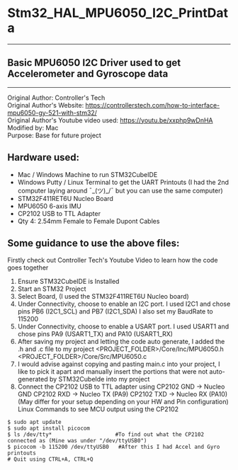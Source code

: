 # Stm32_HAL_MPU6050_I2C_PrintData
   
<hr> </hr>


<p align="center">   
  
   
  
  
  ## Basic MPU6050 I2C Driver used to get Accelerometer and Gyroscope data   

</p>


<hr> </hr>

Original Author: Controller's Tech  
Original Author's Website: https://controllerstech.com/how-to-interface-mpu6050-gy-521-with-stm32/  
Original Author's Youtube video used: https://youtu.be/xxphp9wDnHA  
Modified by: Mac  
Purpose: Base for future project   

## Hardware used:
  - Mac / Windows Machine to run STM32CubeIDE
  - Windows Putty / Linux Terminal to get the UART Printouts (I had the 2nd computer laying around ¯\_(ツ)_/¯ but you can use the same computer)
  - STM32F411RET6U Nucleo Board
  - MPU6050 6-axis IMU
  - CP2102 USB to TTL Adapter 
  - Qty 4: 2.54mm Female to Female Dupont Cables

## Some guidance to use the above files:
Firstly check out Controller Tech's Youtube Video to learn how the code goes together
  1) Ensure STM32CubeIDE is Installed
  2) Start an STM32 Project
  3) Select Board, (I used the STM32F411RET6U Nucleo board)
  4) Under Connectivity, choose to enable an I2C port. 
        I used I2C1 and chose pins PB6 (I2C1_SCL) and PB7 (I2C1_SDA)
        I also set my BaudRate to 115200
  5) Under Connectivity, choose to enable a USART port. 
        I used USART1 and chose pins PA9 (USART1_TX) and PA10 (USART1_RX)
  6) After saving my project and letting the code auto generate, I added the .h and .c file to my project 
        <PROJECT_FOLDER>/Core/Inc/MPU6050.h
        <PROJECT_FOLDER>/Core/Src/MPU6050.c
  7) I would advise against copying and pasting main.c into your project, I like to pick it apart and manually 
        insert the portions that were not auto-generated by STM32CubeIde into my project
  8) Connect the CP2102 USB to TTL adapter using CP2102 GND -> Nucleo GND
                                                CP2102 RXD -> Nucleo TX (PA9)
                                                CP2102 TXD -> Nucleo RX (PA10)
                                                (May differ for your setup depending on your HW and Pin configuration)  
  Linux Commands to see MCU output using the CP2102
  ```
  $ sudo apt update
  $ sudo apt install picocom
  $ ls /dev/tty*                    #To find out what the CP2102 connected as (Mine was under "/dev/ttyUSB0")
  $ picocom -b 115200 /dev/ttyUSB0   #After this I had Accel and Gyro printouts
  # Quit using CTRL+A, CTRL+Q
  ```
